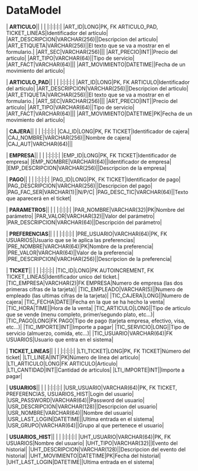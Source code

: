 # DataModel #

| **ARTICULO**|| | |
|:|:|:|:|
|ART\_ID|LONG|PK, FK ARTICULO\_PAD, TICKET\_LINEAS|Identificador del artículo|
|ART\_DESCRIPCION|VARCHAR(256)||Descripcion del articulo|
|ART\_ETIQUETA|VARCHAR(256)||El texto que se va a mostrar en el formulario.|
|ART\_SEC|VARCHAR(256)|||
|ART\_PRECIO|INT||Precio del articulo|
|ART\_TIPO|VARCHAR(64)||Tipo de servicio|
|ART\_FACT|VARCHAR(64)|||
|ART\_MOVIMIENTO|DATETIME||Fecha de un movimiento del articulo|

| **ARTICULO\_PAD**|| | |
|:|:|:|:|
|ART\_ID|LONG|PK, FK ARTICULO|Identificador del artículo|
|ART\_DESCRIPCION|VARCHAR(256)||Descripcion del articulo|
|ART\_ETIQUETA|VARCHAR(256)||El texto que se va a mostrar en el formulario.|
|ART\_SEC|VARCHAR(256)|||
|ART\_PRECIO|INT||Precio del articulo|
|ART\_TIPO|VARCHAR(64)||Tipo de servicio|
|ART\_FACT|VARCHAR(64)|||
|ART\_MOVIMIENTO|DATETIME|PK|Fecha de un movimiento del articulo|

| **CAJERA**|| | |
|:|:|:|:|
|CAJ\_ID|LONG|PK, FK TICKET|Identificador de cajera|
|CAJ\_NOMBRE|VARCHAR(256)||Nombre de cajera|
|CAJ\_AUT|VARCHAR(64)|||

| **EMPRESA**|| | |
|:|:|:|:|
|EMP\_ID|LONG|PK, FK TICKET|Identificador de empresa|
|EMP\_NOMBRE|VARCHAR(64)||Identificador de empresa|
|EMP\_DESCRIPCION|VARCHAR(256)||Descripcion de la empresa|

| **PAGO**|| | |
|:|:|:|:|
|PAG\_ID|LONG|PK, FK TICKET|Identificador de pago|
|PAG\_DESCRIPCION|VARCHAR(256)||Descripcion del pago|
|PAG\_FAC\_SER|VARCHAR(1)||N/P/C|
|PAG\_DESC\_TIC|VARCHAR(64)||Texto que aparecerá en el ticket|

| **PARAMETROS**|| | |
|:|:|:|:|
|PAR\_NOMBRE|VARCHAR(32)|PK|Nombre del parámetro|
|PAR\_VALOR|VARCHAR(32)||Valor del parámetro|
|PAR\_DESCRIPCION|VARCHAR(64)||Descripción del parámetro|

| **PREFERENCIAS**|| | |
|:|:|:|:|
|PRE\_USUARIO|VARCHAR(64)|PK, FK USUARIOS|Usuario que se le aplica las preferencias|
|PRE\_NOMBRE|VARCHAR(64)|PK|Nombre de la preferencia|
|PRE\_VALOR|VARCHAR(64)||Valor de la preferencia|
|PRE\_DESCRIPCION|VARCHAR(256)||Descripcion de la preferencia|

| **TICKET**|| | |
|:|:|:|:|
|TIC\_ID|LONG|PK AUTOINCREMENT, FK TICKET\_LINEAS|Identificador unico del ticket.|
|TIC\_EMPRESA|VARCHAR(2)|FK EMPRESA|Numero de empresa (las dos primeras cifras de la tarjeta)|
|TIC\_EMPLEADO|VARCHAR(5)||Numero de empleado (las ultimas cifras de la tarjeta)|
|TIC\_CAJERA|LONG||Numero de cajera|
|TIC\_FECHA|DATE||Fecha en la que se ha hecho la venta|
|TIC\_HORA|TIME||Hora de la venta|
|TIC\_ARTICULO|LONG||Tipo de articulo que se vende (menu completo, primer/segundo plato, etc...)|
|TIC\_PAGO|LONG|FK PAGO|Tipo de pago (tarjeta empresa, efectivo, visa, etc...)|
|TIC\_IMPORTE|INT||Importe a pagar|
|TIC\_SERVICIO|LONG||Tipo de servicio (almuerzo, comida, etc...)|
|TIC\_USUARIO|VARCHAR(64)|FK USUARIOS|Usuario que entra en el sistema|

| **TICKET\_LINEAS**|| | |
|:|:|:|:|
|LTI\_TICKET|LONG|PK, FK TICKET|Número del ticket|
|LTI\_LINEA|INT|PK|Número de línea del articulo|
|LTI\_ARTICULO|LONG|FK ARTICULO|Articulo|
|LTI\_CANTIDAD|INT||Cantidad de articulos|
|LTI\_IMPORTE|INT||Importe a pagar|

| **USUARIOS**|| | |
|:|:|:|:|
|USR\_USUARIO|VARCHAR(64)|PK, FK TICKET, PREFERENCIAS, USUARIOS\_HIST|Login del usuario|
|USR\_PASSWORD|VARCHAR(64)||Password del usuario|
|USR\_DESCRIPCION|VARCHAR(128)||Descripcion del usuario|
|USR\_NOMBRE|VARCHAR(64)||Nombre del usuario|
|USR\_LAST\_LOGIN|DATETIME||Ultima entrada en el sistema|
|USR\_GRUPO|VARCHAR(64)||Grupo al que pertenece el usuario|

| **USUARIOS\_HIST**|| | |
|:|:|:|:|
|UHT\_USUARIO|VARCHAR(64)|PK, FK USUARIOS|Nombre del usuario|
|UHT\_TIPO|VARCHAR(32)||Evento del historial|
|UHT\_DESCRIPCION|VARCHAR(128)||Descripcion del evento del historial|
|UHT\_MOVIMIENTO|DATETIME|PK|Fecha del historial|
|UHT\_LAST\_LOGIN|DATETIME||Ultima entrada en el sistema|



